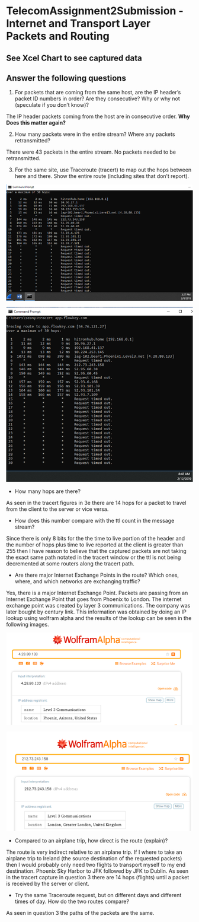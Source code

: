 # TelecomAssignment2Submission - Internet and Transport Layer Packets and Routing

## See Xcel Chart to see captured data

## Answer the following questions

1. For packets that are coming from the same host, are the IP header’s packet ID numbers in order? Are they consecutive? Why or why not (speculate if you don’t know)?

The IP header packets coming from the host are in consecutive order. **Why Does this matter again?**

2. How many packets were in the entire stream? Where any packets retransmitted?

There were 43 packets in the entire stream. No packets needed to be retransmitted.

3. For the same site, use Traceroute (tracert) to map out the hops between here and there. Show the entire route (including sites that don’t report).

![First Tracert](ImageAssets/FirstTracert.png)

![Second Tracert](ImageAssets/SecondTracert.png)

- How many hops are there?

As seen in the tracert figures in 3e there are 14 hops for a packet to travel from the client to the server or vice versa.

- How does this number compare with the ttl count in the message stream?

Since there is only 8 bits for the the time to live portion of the header and the number of hops plus time to live reported at the client is greater than 255 then I have reason to believe that the captured packets are not taking the exact same path notated in the tracert window or the ttl is not being decremented at some routers along the tracert path.

- Are there major Internet Exchange Points in the route? Which ones, where, and which networks are exchanging traffic?

Yes, there is a major Internet Exchange Point. Packets are passing from an Internet Exchange Point that goes from Phoenix to London. The internet exchange point was created by layer 3 communications. The company was later bought by century link. This information was obtained by doing an IP lookup using wolfram alpha and the results of the lookup can be seen in the following images.

![IP Lookup 1](ImageAssets/IPLookup1.png)

![IP Lookup 2](ImageAssets/IPLookup2.png)

- Compared to an airplane trip, how direct is the route (explain)?

The route is very indirect relative to an airplane trip. If I where to take an airplane trip to Ireland (the source destination of the requested packets) then I would probably only need two flights to transport myself to my end destination. Phoenix Sky Harbor to JFK followed by JFK to Dublin. As seen in the tracert capture in question 3 there are 14 hops (flights) until a packet is received by the server or client.

- Try the same Traceroute request, but on different days and different times of day. How do the two routes compare?

As seen in question 3 the paths of the packets are the same.